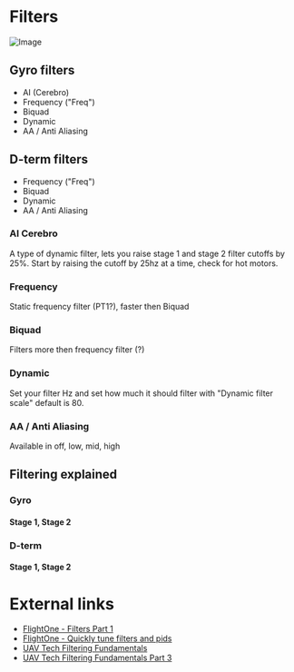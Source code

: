 # Filters

![Image](https://github.com/fl1wiki-mrteel/FlightOneWiki/blob/main/IMG/FLX_Filter_01.JPG)

## Gyro filters

- AI (Cerebro)
- Frequency ("Freq")
- Biquad
- Dynamic
- AA / Anti Aliasing 

## D-term filters
- Frequency ("Freq")
- Biquad
- Dynamic
- AA / Anti Aliasing 


### AI Cerebro
A type of dynamic filter, lets you raise stage 1 and stage 2 filter cutoffs by 25%.
Start by raising the cutoff by 25hz at a time, check for hot motors.

### Frequency
Static frequency filter (PT1?), faster then Biquad

### Biquad
Filters more then frequency filter (?)

### Dynamic
Set your filter Hz and set how much it should filter with "Dynamic filter scale"  default is 80.

### AA / Anti Aliasing
Available in off, low, mid, high



## Filtering explained

### Gyro

#### Stage 1, Stage 2

### D-term

#### Stage 1, Stage 2


# External links
- [FlightOne - Filters Part 1](https://www.youtube.com/watch?v=cuwD1KiZQLw)
- [FlightOne - Quickly tune filters and pids](https://www.youtube.com/watch?v=HcopWSx8hYk)
- [UAV Tech Filtering Fundamentals](https://www.youtube.com/watch?v=A09sprstYqI)
- [UAV Tech Filtering Fundamentals Part 3](https://www.youtube.com/watch?v=ULWlDIjha10)